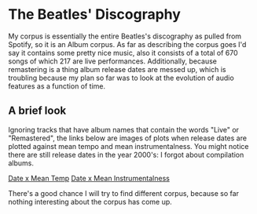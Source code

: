 # The Beatles' Discography

My corpus is essentially the entire Beatles's discography as pulled from Spotify, so it is an Album corpus.
As far as describing the corpus goes I'd say it contains some pretty nice music, also it consists of a total of 670 songs
of which 217 are live performances. Additionally, because remastering is a thing album release dates are messed up, which is troubling because my plan so far was to look at the evolution of audio features as a function of time.

## A brief look
Ignoring tracks that have album names that contain the words "Live" or "Remastered", the links below are images of plots
when release dates are plotted against mean tempo and mean instrumentalness. You might notice there are still release dates in the year 2000's: I forgot about compilation albums.

[Date x Mean Temp](https://raw.githubusercontent.com/ElianPangalila/CompMusProject2019/master/date-meantempo_BEATLES.png)
[Date x Mean Instrumentalness](https://raw.githubusercontent.com/ElianPangalila/CompMusProject2019/master/date_meaninstru_BEATLES.png)

There's a good chance I will try to find different corpus, because so far nothing interesting about the corpus has come up.


